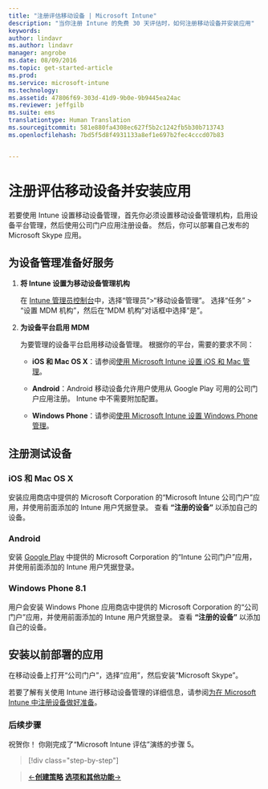 ```yaml
---
title: "注册评估移动设备 | Microsoft Intune"
description: "当你注册 Intune 的免费 30 天评估时，如何注册移动设备并安装应用"
keywords: 
author: lindavr
ms.author: lindavr
manager: angrobe
ms.date: 08/09/2016
ms.topic: get-started-article
ms.prod: 
ms.service: microsoft-intune
ms.technology: 
ms.assetid: 47806f69-303d-41d9-9b0e-9b9445ea24ac
ms.reviewer: jeffgilb
ms.suite: ems
translationtype: Human Translation
ms.sourcegitcommit: 581e880fa4308ec627f5b2c1242fb5b30b713743
ms.openlocfilehash: 7bd5f5d8f4931133a8ef1e697b2fec4cccd07b83


---
```


# 注册评估移动设备并安装应用
若要使用 Intune 设置移动设备管理，首先你必须设置移动设备管理机构，启用设备平台管理，然后使用公司门户应用注册设备。 然后，你可以部署自己发布的 Microsoft Skype 应用。

## 为设备管理准备好服务

1.  **将 Intune 设置为移动设备管理机构**

    在 [Intune 管理员控制台](https://manage.microsoft.com/)中，选择“管理员”&gt;“移动设备管理”。 选择“任务” > “设置 MDM 机构”，然后在“MDM 机构”对话框中选择“是”。

2.  **为设备平台启用 MDM**

    为要管理的设备平台启用移动设备管理。 根据你的平台，需要的要求不同：

    -   **iOS 和 Mac OS X**：请参阅[使用 Microsoft Intune 设置 iOS 和 Mac 管理](/Intune/Deploy-Use/set-up-ios-and-mac-management-with-microsoft-intune)。

    -   **Android**：Android 移动设备允许用户使用从 Google Play 可用的公司门户应用注册。 Intune 中不需要附加配置。

    -   **Windows Phone**：请参阅[使用 Microsoft Intune 设置 Windows Phone 管理](/Intune/Deploy-Use/set-up-windows-phone-management-with-microsoft-intune)。

## 注册测试设备

### iOS 和 Mac OS X
安装应用商店中提供的 Microsoft Corporation 的“Microsoft Intune 公司门户”应用，并使用前面添加的 Intune 用户凭据登录。 查看 **“注册的设备”** 以添加自己的设备。

### Android
安装 [Google Play](http://go.microsoft.com/fwlink/p/?LinkId=386612) 中提供的 Microsoft Corporation 的“Intune 公司门户”应用，并使用前面添加的 Intune 用户凭据登录。

### Windows Phone 8.1
用户会安装 Windows Phone 应用商店中提供的 Microsoft Corporation 的“公司门户”应用，并使用前面添加的 Intune 用户凭据登录。  查看 **“注册的设备”** 以添加自己的设备。

## 安装以前部署的应用
在移动设备上打开“公司门户”，选择“应用”，然后安装“Microsoft Skype”。

若要了解有关使用 Intune 进行移动设备管理的详细信息，请参阅[为在 Microsoft Intune 中注册设备做好准备](/Intune/deploy-use/prerequisites-for-enrollment)。

### 后续步骤
祝贺你！ 你刚完成了“Microsoft Intune 评估”演练的步骤 5。

>[!div class="step-by-step"]

>[&larr;**创建策略**](.\get-started-with-a-30-day-trial-of-microsoft-intune-step-4.md)     [**选项和其他功能**&rarr;](.\get-started-with-a-30-day-trial-of-microsoft-intune-step-6.md)  



<!--HONumber=Oct16_HO2-->



